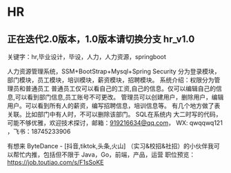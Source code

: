 
# HR
## 正在迭代2.0版本，1.0版本请切换分支 hr_v1.0
关键字：hr,毕业设计，毕设，人力，人力资源，springboot



人力资源管理系统，SSM+BootStrap+Mysql+Spring Security
分为登录模块，部门模块，员工模块，培训模块，薪资模块，招聘模块。
  系统介绍：权限分为管理员和普通员工
                    普通员工仅可以看自己的工资,自己的信息。仅可以编辑自己的信息,可以看到部门信息,员工账号不可更改。
                    管理员可以创建用户，删除用户，编辑用户。可以看到所有人的薪资，编写招聘信息，培训信息等。
          有几个地方做了表关联。比如部门中有人时，不可以删除该部门。
SQL在系统内
大二时写的代码，可能不够优雅，欢迎技术探讨，邮箱：919216634@qq.com， WX: qwqqwq121 ，飞书：18745233906

有想来 ByteDance - [抖音,tiktok,头条,火山] （实习&校招&社招）的小伙伴我可以帮忙内推，包括但不限于 Java，Go，前端，产品，运营
职位预览：https://job.toutiao.com/s/F1sSoKE
